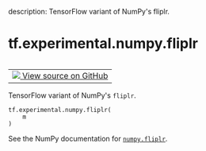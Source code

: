 description: TensorFlow variant of NumPy's fliplr.

<div itemscope itemtype="http://developers.google.com/ReferenceObject">
<meta itemprop="name" content="tf.experimental.numpy.fliplr" />
<meta itemprop="path" content="Stable" />
</div>

# tf.experimental.numpy.fliplr

<!-- Insert buttons and diff -->

<table class="tfo-notebook-buttons tfo-api nocontent" align="left">
<td>
  <a target="_blank" href="https://github.com/tensorflow/tensorflow/blob/r2.4/tensorflow/python/ops/numpy_ops/np_array_ops.py#L1299-L1301">
    <img src="https://www.tensorflow.org/images/GitHub-Mark-32px.png" />
    View source on GitHub
  </a>
</td>
</table>



TensorFlow variant of NumPy's `fliplr`.

<pre class="devsite-click-to-copy prettyprint lang-py tfo-signature-link">
<code>tf.experimental.numpy.fliplr(
    m
)
</code></pre>



<!-- Placeholder for "Used in" -->

See the NumPy documentation for [`numpy.fliplr`](https://numpy.org/doc/1.16/reference/generated/numpy.fliplr.html).